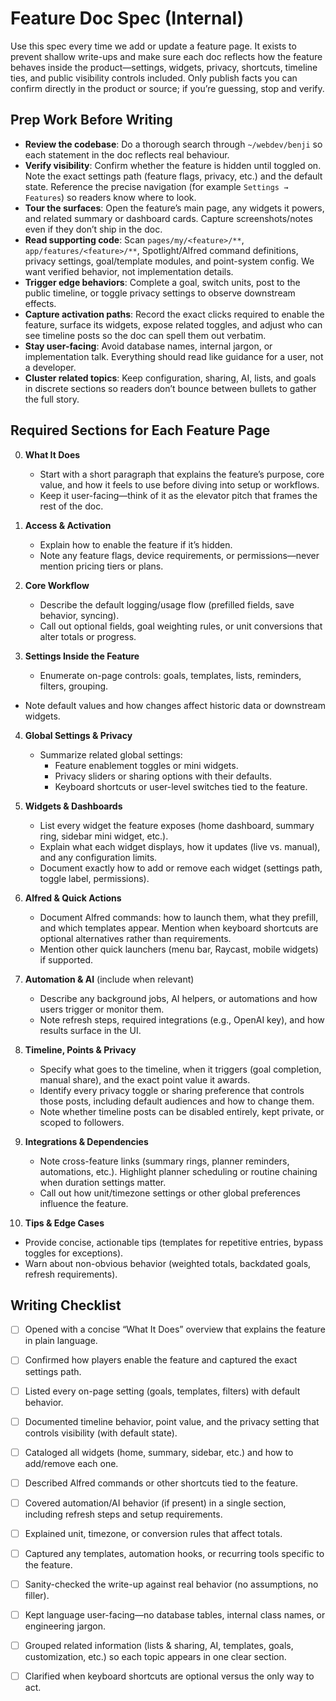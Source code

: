 # Feature Doc Spec (Internal)

Use this spec every time we add or update a feature page. It exists to prevent shallow write-ups and make sure each doc reflects how the feature behaves inside the product—settings, widgets, privacy, shortcuts, timeline ties, and public visibility controls included. Only publish facts you can confirm directly in the product or source; if you’re guessing, stop and verify.

## Prep Work Before Writing

- **Review the codebase**: Do a thorough search through `~/webdev/benji` so each statement in the doc reflects real behaviour.
- **Verify visibility**: Confirm whether the feature is hidden until toggled on. Note the exact settings path (feature flags, privacy, etc.) and the default state. Reference the precise navigation (for example `Settings → Features`) so readers know where to look.
- **Tour the surfaces**: Open the feature’s main page, any widgets it powers, and related summary or dashboard cards. Capture screenshots/notes even if they don’t ship in the doc.
- **Read supporting code**: Scan `pages/my/<feature>/**`, `app/features/<feature>/**`, Spotlight/Alfred command definitions, privacy settings, goal/template modules, and point-system config. We want verified behavior, not implementation details.
- **Trigger edge behaviors**: Complete a goal, switch units, post to the public timeline, or toggle privacy settings to observe downstream effects.
- **Capture activation paths**: Record the exact clicks required to enable the feature, surface its widgets, expose related toggles, and adjust who can see timeline posts so the doc can spell them out verbatim.
- **Stay user-facing**: Avoid database names, internal jargon, or implementation talk. Everything should read like guidance for a user, not a developer.
- **Cluster related topics**: Keep configuration, sharing, AI, lists, and goals in discrete sections so readers don’t bounce between bullets to gather the full story.

## Required Sections for Each Feature Page

0. **What It Does**
   - Start with a short paragraph that explains the feature’s purpose, core value, and how it feels to use before diving into setup or workflows.
   - Keep it user-facing—think of it as the elevator pitch that frames the rest of the doc.

1. **Access & Activation**
   - Explain how to enable the feature if it’s hidden.
   - Note any feature flags, device requirements, or permissions—never mention pricing tiers or plans.

2. **Core Workflow**
   - Describe the default logging/usage flow (prefilled fields, save behavior, syncing).
   - Call out optional fields, goal weighting rules, or unit conversions that alter totals or progress.

3. **Settings Inside the Feature**
   - Enumerate on-page controls: goals, templates, lists, reminders, filters, grouping.
  - Note default values and how changes affect historic data or downstream widgets.

4. **Global Settings & Privacy**
   - Summarize related global settings:
     - Feature enablement toggles or mini widgets.
     - Privacy sliders or sharing options with their defaults.
     - Keyboard shortcuts or user-level switches tied to the feature.

5. **Widgets & Dashboards**
   - List every widget the feature exposes (home dashboard, summary ring, sidebar mini widget, etc.).
   - Explain what each widget displays, how it updates (live vs. manual), and any configuration limits.
   - Document exactly how to add or remove each widget (settings path, toggle label, permissions).

6. **Alfred & Quick Actions**
   - Document Alfred commands: how to launch them, what they prefill, and which templates appear. Mention when keyboard shortcuts are optional alternatives rather than requirements.
   - Mention other quick launchers (menu bar, Raycast, mobile widgets) if supported.

7. **Automation & AI** (include when relevant)
   - Describe any background jobs, AI helpers, or automations and how users trigger or monitor them.
   - Note refresh steps, required integrations (e.g., OpenAI key), and how results surface in the UI.

8. **Timeline, Points & Privacy**
   - Specify what goes to the timeline, when it triggers (goal completion, manual share), and the exact point value it awards.
   - Identify every privacy toggle or sharing preference that controls those posts, including default audiences and how to change them.
   - Note whether timeline posts can be disabled entirely, kept private, or scoped to followers.

9. **Integrations & Dependencies**
   - Note cross-feature links (summary rings, planner reminders, automations, etc.). Highlight planner scheduling or routine chaining when duration settings matter.
   - Call out how unit/timezone settings or other global preferences influence the feature.

10. **Tips & Edge Cases**
   - Provide concise, actionable tips (templates for repetitive entries, bypass toggles for exceptions).
   - Warn about non-obvious behavior (weighted totals, backdated goals, refresh requirements).

## Writing Checklist

- [ ] Opened with a concise “What It Does” overview that explains the feature in plain language.

- [ ] Confirmed how players enable the feature and captured the exact settings path.
- [ ] Listed every on-page setting (goals, templates, filters) with default behavior.
- [ ] Documented timeline behavior, point value, and the privacy setting that controls visibility (with default state).
- [ ] Cataloged all widgets (home, summary, sidebar, etc.) and how to add/remove each one.
- [ ] Described Alfred commands or other shortcuts tied to the feature.
- [ ] Covered automation/AI behavior (if present) in a single section, including refresh steps and setup requirements.
- [ ] Explained unit, timezone, or conversion rules that affect totals.
- [ ] Captured any templates, automation hooks, or recurring tools specific to the feature.
- [ ] Sanity-checked the write-up against real behavior (no assumptions, no filler).
- [ ] Kept language user-facing—no database tables, internal class names, or engineering jargon.
- [ ] Grouped related information (lists & sharing, AI, templates, goals, customization, etc.) so each topic appears in one clear section.
- [ ] Clarified when keyboard shortcuts are optional versus the only way to act.

